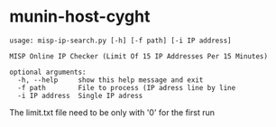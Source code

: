 # munin-host-cyght
```
usage: misp-ip-search.py [-h] [-f path] [-i IP address]

MISP Online IP Checker (Limit Of 15 IP Addresses Per 15 Minutes)

optional arguments:
  -h, --help     show this help message and exit
  -f path        File to process (IP adress line by line
  -i IP address  Single IP adress
 ```
The limit.txt file need to be only with '0' for the first run
